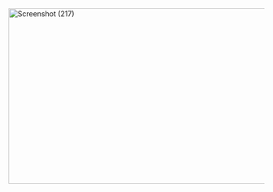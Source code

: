 <img width="1008" height="345" alt="Screenshot (217)" src="https://github.com/user-attachments/assets/09cc8f8b-35c5-4d13-b2d6-26fbf90f680a" />
